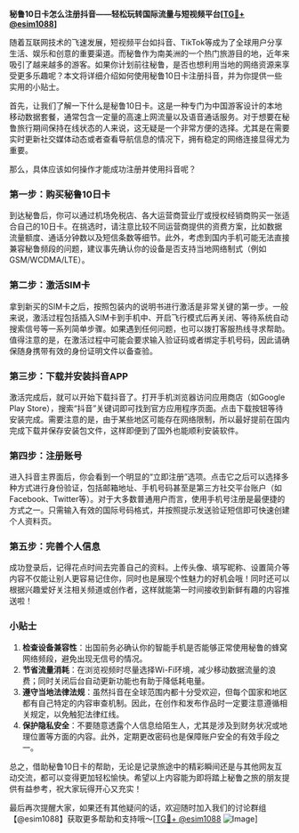 **秘鲁10日卡怎么注册抖音——轻松玩转国际流量与短视频平台[[TG💪+ @esim1088](https://t.me/s/esim1088)]**

随着互联网技术的飞速发展，短视频平台如抖音、TikTok等成为了全球用户分享生活、娱乐和创意的重要渠道。而秘鲁作为南美洲的一个热门旅游目的地，近年来吸引了越来越多的游客。如果你计划前往秘鲁，是否也想利用当地的网络资源来享受更多乐趣呢？本文将详细介绍如何使用秘鲁10日卡注册抖音，并为你提供一些实用的小贴士。

首先，让我们了解一下什么是秘鲁10日卡。这是一种专门为中国游客设计的本地移动数据套餐，通常包含一定量的高速上网流量以及语音通话服务。对于想要在秘鲁旅行期间保持在线状态的人来说，这无疑是一个非常方便的选择。尤其是在需要实时更新社交媒体动态或者查看导航信息的情况下，拥有稳定的网络连接显得尤为重要。

那么，具体应该如何操作才能成功注册并使用抖音呢？

### 第一步：购买秘鲁10日卡

到达秘鲁后，你可以通过机场免税店、各大运营商营业厅或授权经销商购买一张适合自己的10日卡。在挑选时，请注意比较不同运营商提供的资费方案，比如数据流量额度、通话分钟数以及短信条数等细节。此外，考虑到国内手机可能无法直接兼容秘鲁频段的问题，建议事先确认你的设备是否支持当地网络制式（例如GSM/WCDMA/LTE）。

### 第二步：激活SIM卡

拿到新买的SIM卡之后，按照包装内的说明书进行激活是非常关键的第一步。一般来说，激活过程包括插入SIM卡到手机中、开启飞行模式后再关闭、等待系统自动搜索信号等一系列简单步骤。如果遇到任何问题，也可以拨打客服热线寻求帮助。值得注意的是，在激活过程中可能会要求输入验证码或者绑定手机号码，因此请确保随身携带有效的身份证明文件以备查验。

### 第三步：下载并安装抖音APP

激活完成后，就可以开始下载抖音了。打开手机浏览器访问应用商店（如Google Play Store），搜索“抖音”关键词即可找到官方应用程序页面。点击下载按钮等待安装完成。需要注意的是，由于某些地区可能存在网络限制，所以最好提前在国内完成下载并保存安装包文件，这样即便到了国外也能顺利安装软件。

### 第四步：注册账号

进入抖音主界面后，你会看到一个明显的“立即注册”选项。点击它之后可以选择多种方式进行身份验证，包括邮箱地址、手机号码甚至是第三方社交平台账户（如Facebook、Twitter等）。对于大多数普通用户而言，使用手机号注册是最便捷的方式之一。只需输入有效的国际号码格式，并按照提示发送验证短信即可快速创建个人资料页。

### 第五步：完善个人信息

成功登录后，记得花点时间去完善自己的资料。上传头像、填写昵称、设置简介等内容不仅能让别人更容易记住你，同时也是展现个性魅力的好机会哦！同时还可以根据兴趣爱好关注相关频道或创作者，这样就能第一时间接收到新鲜有趣的内容推送啦！

### 小贴士

1. **检查设备兼容性**：出国前务必确认你的智能手机是否能够正常使用秘鲁的蜂窝网络频段，避免出现无信号的情况。
2. **节省流量消耗**：在浏览视频时尽量选择Wi-Fi环境，减少移动数据流量的浪费；同时关闭后台自动更新功能也有助于降低耗电量。
3. **遵守当地法律法规**：虽然抖音在全球范围内都十分受欢迎，但每个国家和地区都有自己特定的内容审查机制。因此，在创作和发布作品时一定要注意遵循相关规定，以免触犯法律红线。
4. **保护隐私安全**：不要随意透露个人信息给陌生人，尤其是涉及到财务状况或地理位置等方面的内容。此外，定期更改密码也是保障账户安全的有效手段之一。

总之，借助秘鲁10日卡的帮助，无论是记录旅途中的精彩瞬间还是与其他网友互动交流，都可以变得更加轻松愉快。希望以上内容能为即将踏上秘鲁之旅的朋友提供有益参考，祝大家玩得开心又充实！

最后再次提醒大家，如果还有其他疑问的话，欢迎随时加入我们的讨论群组【@esim1088】获取更多帮助和支持哦～[[TG💪+ @esim1088](https://t.me/s/esim1088) ![Image](https://i.postimg.cc/4NQfJmqS/Snipaste-2025-05-13-00-14-12.png)]